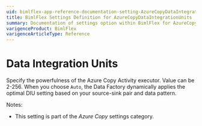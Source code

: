 ```yaml
---
uid: bimlflex-app-reference-documentation-setting-AzureCopyDataIntegrationUnits
title: BimlFlex Settings Definition for AzureCopyDataIntegrationUnits
summary: Documentation of settings option within BimlFlex for AzureCopyDataIntegrationUnits
varigenceProduct: BimlFlex
varigenceArticleType: Reference
---
```


# Data Integration Units

Specify the powerfulness of the Azure Copy Activity executor. Value can be 2-256. When you choose `Auto`, the Data Factory dynamically applies the optimal DIU setting based on your source-sink pair and data pattern.

Notes:

* This setting is part of the *Azure Copy* settings category.

